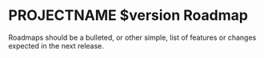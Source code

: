 # PROJECTNAME $version Roadmap

Roadmaps should be a bulleted, or other simple, list of features or changes 
expected in the next release.